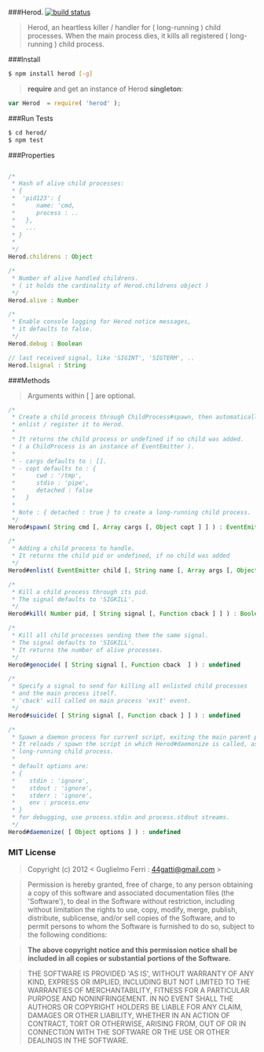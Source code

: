 ###Herod.
[![build status](https://travis-ci.org/rootslab/herod.png?branch=master)](https://travis-ci.org/rootslab/herod)
> Herod, an heartless killer / handler for ( long-running ) child processes.
> When the main process dies, it kills all registered ( long-running ) child process.

###Install

```bash
$ npm install herod [-g]
```

> __require__ and get an instance of Herod __singleton__:

```javascript
var Herod  = require( 'herod' );
```

###Run Tests

```bash
$ cd herod/
$ npm test
```
###Properties

```javascript

/*
 * Hash of alive child processes:
 * {
 *  'pid123': {
 *      name: 'cmd,
 *      process : .. 
 *   },
 *   ...
 * }
 * 
 */
Herod.childrens : Object

/*
 * Number of alive handled childrens.
 * ( it holds the cardinality of Herod.childrens object )
 */
Herod.alive : Number

/*
 * Enable console logging for Herod notice messages,
 * it defaults to false.
 */
Herod.debug : Boolean

// last received signal, like 'SIGINT', 'SIGTERM', ..
Herod.lsignal : String
```

###Methods

> Arguments within [ ] are optional.

```javascript
/*
 * Create a child process through ChildProcess#spawn, then automatically
 * enlist / register it to Herod.
 * 
 * It returns the child process or undefined if no child was added.
 * ( a ChildProcess is an instance of EventEmitter ).
 * 
 * - cargs defaults to : [].
 * - copt defaults to : {
 *      cwd : '/tmp',
 *      stdio : 'pipe',
 *      detached : false
 *   }
 *
 * Note : { detached : true } to create a long-running child process.
 */
Herod#spawn( String cmd [, Array cargs [, Object copt ] ] ) : EventEmitter

/*
 * Adding a child process to handle.
 * It returns the child pid or undefined, if no child was added 
 */
Herod#enlist( EventEmitter child [, String name [, Array args [, Object copt ] ] ] ) : String

/*
 * Kill a child process through its pid.
 * The signal defaults to 'SIGKILL'.
 */
Herod#kill( Number pid, [ String signal [, Function cback ] ] ) : Boolean

/*
 * Kill all child processes sending them the same signal.
 * The signal defaults to 'SIGKILL'.
 * It returns the number of alive processes.
 */
Herod#genocide( [ String signal [, Function cback  ] ) : undefined

/*
 * Specify a signal to send for killing all enlisted child processes
 * and the main process itself.
 * 'cback' will called on main process 'exit' event.
 */
Herod#suicide( [ String signal [, Function cback ] ] ) : undefined

/*
 * Spawn a daemon process for current script, exiting the main parent process.
 * It reloads / spawn the script in which Herod#daemonize is called, as a 
 * long-running child process.
 *
 * default options are:
 * {
 *    stdin : 'ignore',
 *    stdout : 'ignore',
 *    stderr : 'ignore',
 *    env : process.env
 * }
 * for debugging, use process.stdin and process.stdout streams.
 */
Herod#daemonize( [ Object options ] ) : undefined

```

### MIT License

> Copyright (c) 2012 &lt; Guglielmo Ferri : 44gatti@gmail.com &gt;

> Permission is hereby granted, free of charge, to any person obtaining
> a copy of this software and associated documentation files (the
> 'Software'), to deal in the Software without restriction, including
> without limitation the rights to use, copy, modify, merge, publish,
> distribute, sublicense, and/or sell copies of the Software, and to
> permit persons to whom the Software is furnished to do so, subject to
> the following conditions:

> __The above copyright notice and this permission notice shall be
> included in all copies or substantial portions of the Software.__

> THE SOFTWARE IS PROVIDED 'AS IS', WITHOUT WARRANTY OF ANY KIND,
> EXPRESS OR IMPLIED, INCLUDING BUT NOT LIMITED TO THE WARRANTIES OF
> MERCHANTABILITY, FITNESS FOR A PARTICULAR PURPOSE AND NONINFRINGEMENT.
> IN NO EVENT SHALL THE AUTHORS OR COPYRIGHT HOLDERS BE LIABLE FOR ANY
> CLAIM, DAMAGES OR OTHER LIABILITY, WHETHER IN AN ACTION OF CONTRACT,
> TORT OR OTHERWISE, ARISING FROM, OUT OF OR IN CONNECTION WITH THE
> SOFTWARE OR THE USE OR OTHER DEALINGS IN THE SOFTWARE.
